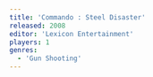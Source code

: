 ```yaml
---
title: 'Commando : Steel Disaster'
released: 2008
editor: 'Lexicon Entertainment'
players: 1
genres:
  - 'Gun Shooting'
---
```

